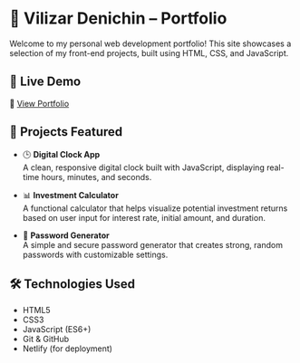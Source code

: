 # 💼 Vilizar Denichin – Portfolio

Welcome to my personal web development portfolio! This site showcases a selection of my front-end projects, built using HTML, CSS, and JavaScript.

## 🚀 Live Demo

🔗 [View Portfolio](https://vilizardenichin.netlify.app)

## 📌 Projects Featured

- 🕒 **Digital Clock App**  
  A clean, responsive digital clock built with JavaScript, displaying real-time hours, minutes, and seconds.

- 📊 **Investment Calculator**  
  A functional calculator that helps visualize potential investment returns based on user input for interest rate, initial amount, and duration.

- 🔐 **Password Generator**  
  A simple and secure password generator that creates strong, random passwords with customizable settings.

## 🛠️ Technologies Used

- HTML5  
- CSS3  
- JavaScript (ES6+)  
- Git & GitHub  
- Netlify (for deployment)

